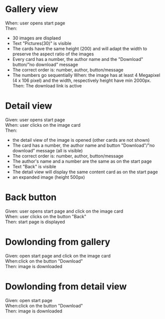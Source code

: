# Gallery view
When: user opens start page  
Then: 
- 30 images are displaed
- Text "Pictures(30)" is visible
- The cards have the same height (200) and will adapt the width to preserve the aspect ratio of the images
- Every card has a number, the author name and the  "Download" button/”no download” message
- The correct order is: number, author, button/message
- The numbers go sequentially 
When: the image has at least 4 Megapixel (4 x 106 pixel) and the width, respectively height have min 2000px.  
Then: The download link is active
# Detail view
Given: user opens start page  
When: user clicks on the image card  
Then:
-  the detail view of the image is opened (other cards are not shown)
- The card has a number, the author name and button "Download"/”no download” message (all is visible)
- The correct order is: number, author, button/message
- The author's name and a number are the same as on the start page
- Text "Back" is visible
- The detail view will display the same content card as on the start page
- an expanded image (height 500px)
# Back button
Given: user opens start page and click on the image card  
When: user clicks on the button "Back"   
Then: start page is displayed

# Dowlonding from gallery
Given: open start page and click on the   image card  
When:click on the button "Download"   
Then: image is downloaded
# Dowlonding from detail view
Given: open start page  
When:click on the button "Download"   
Then: image is downloaded
